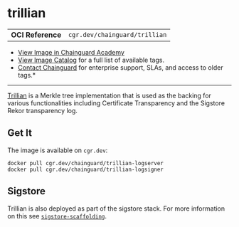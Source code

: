 <!--monopod:start-->
# trillian
| | |
| - | - |
| **OCI Reference** | `cgr.dev/chainguard/trillian` |


* [View Image in Chainguard Academy](https://edu.chainguard.dev/chainguard/chainguard-images/reference/trillian/overview/)
* [View Image Catalog](https://console.enforce.dev/images/catalog) for a full list of available tags.
* [Contact Chainguard](https://www.chainguard.dev/chainguard-images) for enterprise support, SLAs, and access to older tags.*

---
<!--monopod:end-->

[Trillian](https://github.com/google/trillian) is a Merkle tree implementation that is used as the backing for various functionalities including Certificate Transparency and the Sigstore Rekor transparency log.

## Get It

The image is available on `cgr.dev`:

```
docker pull cgr.dev/chainguard/trillian-logserver
docker pull cgr.dev/chainguard/trillian-logsigner
```

<!--body:start-->
## Sigstore

Trillian is also deployed as part of the sigstore stack.  For more information
on this see [`sigstore-scaffolding`](../sigstore-scaffolding/).
<!--body:end-->